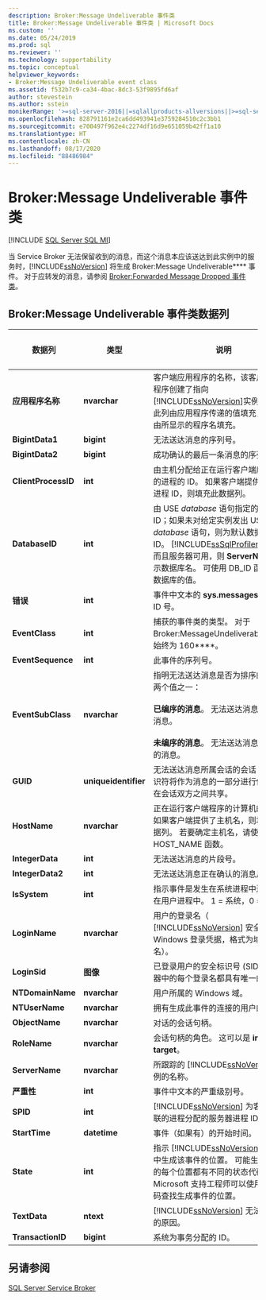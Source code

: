 ```yaml
---
description: Broker:Message Undeliverable 事件类
title: Broker:Message Undeliverable 事件类 | Microsoft Docs
ms.custom: ''
ms.date: 05/24/2019
ms.prod: sql
ms.reviewer: ''
ms.technology: supportability
ms.topic: conceptual
helpviewer_keywords:
- Broker:Message Undeliverable event class
ms.assetid: f532b7c9-ca34-4bac-8dc3-53f9895fd6af
author: stevestein
ms.author: sstein
monikerRange: '>=sql-server-2016||=sqlallproducts-allversions||>=sql-server-linux-2017||=azuresqldb-mi-current'
ms.openlocfilehash: 828791161e2ca6dd493941e3759284510c2c3bb1
ms.sourcegitcommit: e700497f962e4c2274df16d9e651059b42ff1a10
ms.translationtype: HT
ms.contentlocale: zh-CN
ms.lasthandoff: 08/17/2020
ms.locfileid: "88486984"
---
```

# <a name="brokermessage-undeliverable-event-class"></a>Broker:Message Undeliverable 事件类

[!INCLUDE [SQL Server SQL MI](../../includes/applies-to-version/sql-asdbmi.md)]

当 Service Broker 无法保留收到的消息，而这个消息本应该送达到此实例中的服务时，[!INCLUDE[ssNoVersion](../../includes/ssnoversion-md.md)] 将生成 Broker:Message Undeliverable**** 事件。 对于应转发的消息，请参阅 [Broker:Forwarded Message Dropped 事件类](../../relational-databases/event-classes/broker-forwarded-message-dropped-event-class.md)。  
  
## <a name="brokermessage-undeliverable-event-class-data-columns"></a>Broker:Message Undeliverable 事件类数据列  
  
|数据列|类型|说明|列号|可筛选|  
|-----------------|----------|-----------------|-------------------|----------------|  
|**应用程序名称**|**nvarchar**|客户端应用程序的名称，该客户端应用程序创建了指向 [!INCLUDE[ssNoVersion](../../includes/ssnoversion-md.md)]实例的连接。 此列由应用程序传递的值填充，而不是由所显示的程序名填充。|10|是|  
|**BigintData1**|**bigint**|无法送达消息的序列号。|52|否|  
|**BigintData2**|**bigint**|成功确认的最后一条消息的序列号。|53|否|  
|**ClientProcessID**|**int**|由主机分配给正在运行客户端应用程序的进程的 ID。 如果客户端提供了客户端进程 ID，则填充此数据列。|9|是|  
|**DatabaseID**|**int**|由 USE *database* 语句指定的数据库的 ID；如果未对给定实例发出 USE *database* 语句，则为默认数据库的 ID。 [!INCLUDE[ssSqlProfiler](../../includes/sssqlprofiler-md.md)] 数据列而且服务器可用，则 **ServerName** 将显示数据库名。 可使用 DB_ID 函数来确定数据库的值。|3|是|  
|**错误**|**int**|事件中文本的 **sys.messages** 的消息 ID 号。|31|否|  
|**EventClass**|**int**|捕获的事件类的类型。 对于 Broker:MessageUndeliverable****，始终为 160****。|27|否|  
|**EventSequence**|**int**|此事件的序列号。|51|否|  
|**EventSubClass**|**nvarchar**|指明无法送达消息是否为排序的消息。 两个值之一：<br /><br /> **已编序的消息**。 无法送达消息是排序的消息。<br /><br /> **未编序的消息**。 无法送达消息不是排序的消息。|21|是|  
|**GUID**|**uniqueidentifier**|无法送达消息所属会话的会话 ID。 此标识符将作为消息的一部分进行传输，并在会话双方之间共享。|54|否|  
|**HostName**|**nvarchar**|正在运行客户端程序的计算机的名称。 如果客户端提供了主机名，则填充此数据列。 若要确定主机名，请使用 HOST_NAME 函数。|8|是|  
|**IntegerData**|**int**|无法送达消息的片段号。|25|否|  
|**IntegerData2**|**int**|无法送达消息正在确认的消息片段号。|55|否|  
|**IsSystem**|**int**|指示事件是发生在系统进程中还是发生在用户进程中。 1 = 系统，0 = 用户。|60|否|  
|**LoginName**|**nvarchar**|用户的登录名（ [!INCLUDE[ssNoVersion](../../includes/ssnoversion-md.md)] 安全登录或 Windows 登录凭据，格式为域\用户名）。|11|否|  
|**LoginSid**|**图像**|已登录用户的安全标识号 (SID)。 服务器中的每个登录名都具有唯一的 SID。|41|是|  
|**NTDomainName**|**nvarchar**|用户所属的 Windows 域。|7|是|  
|**NTUserName**|**nvarchar**|拥有生成此事件的连接的用户的名称。|6|是|  
|**ObjectName**|**nvarchar**|对话的会话句柄。|34|否|  
|**RoleName**|**nvarchar**|会话句柄的角色。 这可以是 **initiator** 或 **target**。|38|否|  
|**ServerName**|**nvarchar**|所跟踪的 [!INCLUDE[ssNoVersion](../../includes/ssnoversion-md.md)] 实例的名称。|26|否|  
|**严重性**|**int**|事件中文本的严重级别号。|29|否|  
|**SPID**|**int**|[!INCLUDE[ssNoVersion](../../includes/ssnoversion-md.md)] 为客户端所关联的进程分配的服务器进程 ID。|12|是|  
|**StartTime**|**datetime**|事件（如果有）的开始时间。|14|是|  
|**State**|**int**|指示 [!INCLUDE[ssNoVersion](../../includes/ssnoversion-md.md)] 源代码中生成该事件的位置。 可能生成此事件的每个位置都有不同的状态代码。 Microsoft 支持工程师可以使用此状态代码查找生成事件的位置。|30|否|  
|**TextData**|**ntext**|[!INCLUDE[ssNoVersion](../../includes/ssnoversion-md.md)] 无法送达消息的原因。|1|是|  
|**TransactionID**|**bigint**|系统为事务分配的 ID。|4|否|  
  
## <a name="see-also"></a>另请参阅  
 [SQL Server Service Broker](../../database-engine/configure-windows/sql-server-service-broker.md)  
  
  
